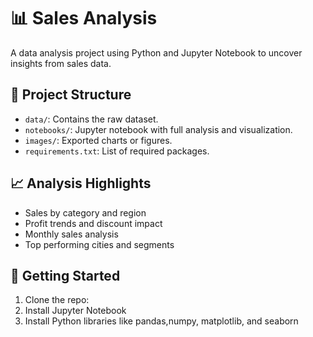 # 📊 Sales Analysis

A data analysis project using Python and Jupyter Notebook to uncover insights from sales data.

## 📁 Project Structure

- `data/`: Contains the raw dataset.
- `notebooks/`: Jupyter notebook with full analysis and visualization.
- `images/`: Exported charts or figures.
- `requirements.txt`: List of required packages.

## 📈 Analysis Highlights

- Sales by category and region
- Profit trends and discount impact
- Monthly sales analysis
- Top performing cities and segments

## 🚀 Getting Started

1. Clone the repo:
2. Install Jupyter Notebook
3. Install Python libraries like pandas,numpy, matplotlib, and seaborn


